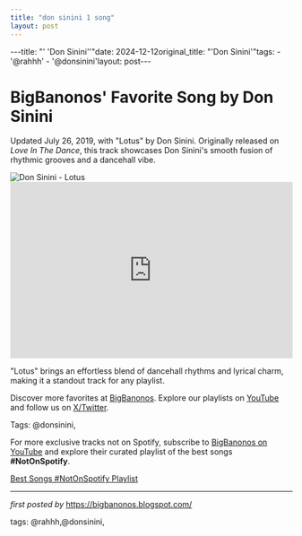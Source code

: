 ```yaml
---
title: "don sinini 1 song"
layout: post
---
```

---title: "' 'Don Sinini''"date: 2024-12-12original_title: "'Don Sinini'"tags:  - '@rahhh'  - '@donsinini'layout: post---<!-- Post Title --><h1 >BigBanonos' Favorite Song by Don Sinini</h1> <!-- Introductory Text --><p >Updated July 26, 2019, with "Lotus" by Don Sinini. Originally released on *Love In The Dance*, this track showcases Don Sinini's smooth fusion of rhythmic grooves and a dancehall vibe.</p> <!-- Featured Image --><div > <img src="https://media.ntslive.co.uk/resize/400x400/45b04289-d416-4722-865d-b83a300fd877_1582761600.jpeg" alt="Don Sinini - Lotus" /></div> <!-- YouTube Video Embed --><div > <iframe width="100%" height="315" src="https://www.youtube.com/embed/XW1XBCdk7PM" title="Lotus (RAHHH Remix)" frameborder="0" allow="accelerometer; autoplay; clipboard-write; encrypted-media; gyroscope; picture-in-picture; web-share" referrerpolicy="strict-origin-when-cross-origin" allowfullscreen></iframe></div> <!-- Song Information --><div > <p>"Lotus" brings an effortless blend of dancehall rhythms and lyrical charm, making it a standout track for any playlist.</p></div> <!-- Footer Links --><div > <p>Discover more favorites at <a href="https://bigbanonos.blogspot.com/" target="_blank">BigBanonos</a>. Explore our playlists on <a href="https://www.youtube.com/@BigBanonos" target="_blank">YouTube</a> and follow us on <a href="https://x.com/bigbanonos" target="_blank">X/Twitter</a>.</p></div> <!-- Tags --><p >Tags: @donsinini,</p><!--Subscribe and Playlist Links--><div>    <p>For more exclusive tracks not on Spotify, subscribe to <a href="https://www.youtube.com/@BigBanonos" target="_blank">BigBanonos on YouTube</a> and explore their curated playlist of the best songs <strong>#NotOnSpotify</strong>.</p>    <p><a href="https://www.youtube.com/playlist?list=PLtuNtuTatqI0kFahUCbtbfenC_ET5O_tr" target="_blank">Best Songs #NotOnSpotify Playlist<br /></a></p></div><hr /><p><em>first posted by</em> <a href="https://bigbanonos.blogspot.com/" rel="noopener" target="_new">https://bigbanonos.blogspot.com/</a></p><p>tags: @rahhh,@donsinini,</p>